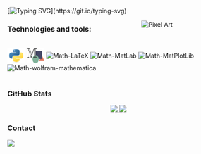 [![Typing SVG](https://readme-typing-svg.herokuapp.com?font=Fira+Code&pause=1000&center=false&vCenter=false&repeat=true&random=false&width=800&lines=Ol%C3%A1%2C+meu+nome+%C3%A9+Matheus.;Bem-vindo+ao+meu+perfil+do+GitHub.;Sou+estudante+de+F%C3%ADsica,+interessado+em+f%C3%ADsica+te%C3%B3rica,+cosmologia.+Python+e+programa%C3%A7%C3%A3o+matem%C3%A1tica.;Trabalho+com+visualiza%C3%A7%C3%B5es+usando+o+Manim.)](https://git.io/typing-svg)


<img src="https://i.pinimg.com/originals/60/75/0d/60750dbe8cf4d1da3446fbee8c2aeea1.gif" alt="Pixel Art" align="right" width="200">

### Technologies and tools:

<div style="display: inline_block"><br>

  <img align="center" alt="Math-Python" height="35" width="40" src="https://raw.githubusercontent.com/devicons/devicon/master/icons/python/python-original.svg">

  <img align="center" alt="Math-Manim" height="35" width="40" src="https://raw.githubusercontent.com/ManimCommunity/manim/d6f066c1318a3d131823926b7a5d31c2aaa48ccb/logo/light/transparent_background.svg">

<img align="center" alt="Math-LaTeX" height="35" width="40" src="https://cdn.jsdelivr.net/gh/devicons/devicon@latest/icons/latex/latex-original.svg">

<img align="center" alt="Math-MatLab" height="35" width="40" src="https://cdn.jsdelivr.net/gh/devicons/devicon@latest/icons/matlab/matlab-original.svg" />

<img align="center" alt="Math-MatPlotLib" height="35" width="40" src="https://cdn.jsdelivr.net/gh/devicons/devicon@latest/icons/matplotlib/matplotlib-original.svg" />


<img align="center" alt="Math-wolfram-mathematica" height="35" width="40" src="https://avatars.githubusercontent.com/u/11549616?s=200&v=4">
</div><br>

### GitHub Stats

<div align="center" style="display: flex; justify-content: center;">
  <a href="https://github.com/Math221">
    <img height="195px" src="https://github-readme-stats.vercel.app/api?username=Math221&show_icons=true&theme=one_dark_pro&include_all_commits=true&count_private=true"/>
    <img height="195px" src="https://github-readme-stats.vercel.app/api/top-langs/?username=Math221&layout=compact&langs_count=7&theme=one_dark_pro"/>
  </a>
</div>

### Contact

<div> 
  <a href="matheussoares.ivp@gmail.com"><img src="https://img.shields.io/badge/-Gmail-%23333?style=for-the-badge&logo=gmail&logoColor=white" target="_blank"></a>
</div>
